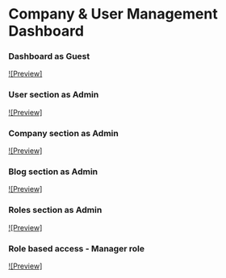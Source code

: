# **Company & User Management Dashboard**


### Dashboard as Guest

[![Preview]](https://github.com/user-attachments/assets/6735f515-3ab2-4c09-a570-34b0ccf8f387)


### User section as Admin

[![Preview]](https://github.com/user-attachments/assets/a5c031ce-6af5-43a4-8a3e-c8afc6c9b376)

### Company section as Admin

[![Preview]](https://github.com/user-attachments/assets/50bed5ea-7e6e-4201-ae7d-8e5fcda41d98)

### Blog section as Admin

[![Preview]](https://github.com/user-attachments/assets/ed1fb745-04bc-4009-9206-d31be0e71e2e)

### Roles section as Admin

[![Preview]](https://github.com/user-attachments/assets/35c236b8-372d-4462-8df4-385faa0ac222)

### Role based access - Manager role

[![Preview]](https://github.com/user-attachments/assets/18251076-ff08-4b27-a8bf-2420f63e53be)
